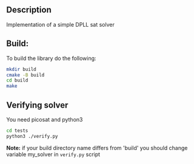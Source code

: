Description
-----------
Implementation of a simple DPLL sat solver

Build:
-----
To build the library do the following:
```bash  
mkdir build 
cmake -B build  
cd build  
make
```  
Verifying solver
----------------
You need picosat and python3  
```bash
cd tests  
python3 ./verify.py
```  
**Note:** if your build directory name differs from 'build' you should change variable my_solver in `verify.py` script
